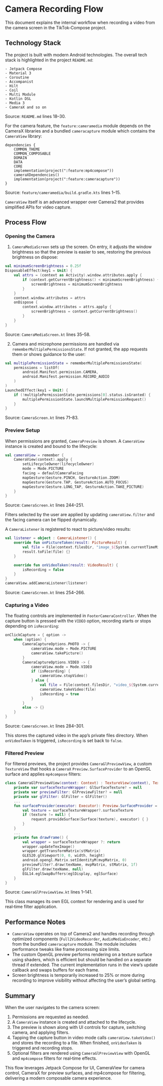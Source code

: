 # Camera Recording Flow

This document explains the internal workflow when recording a video from the camera screen in the TikTok‑Compose project.

## Technology Stack

The project is built with modern Android technologies. The overall tech stack is highlighted in the project `README.md`:

```
- Jetpack Compose
- Material 3
- Coroutine
- Accompanist
- Hilt
- Coil
- Multi Module
- Kotlin DSL
- Media 3
- CameraX and so on
```

Source: `README.md` lines 18–30.

For the camera feature, the `feature:cameramedia` module depends on the CameraX libraries and a bundled `cameracapture` module which contains the `CameraView` library:

```
dependencies {
    COMMON_THEME
    COMMON_COMPOSABLE
    DOMAIN
    DATA
    CORE
    implementation(project(":feature:mp4compose"))
    cameraXDependencies()
    implementation(project(":feature:cameracapture"))
}
```

Source: `feature/cameramedia/build.gradle.kts` lines 1–15.

`CameraView` itself is an advanced wrapper over Camera2 that provides simplified APIs for video capture.

## Process Flow

### Opening the Camera

1. `CameraMediaScreen` sets up the screen. On entry, it adjusts the window brightness so that the preview is easier to see, restoring the previous brightness on dispose:

```kotlin
val minimumScreenBrightness = 0.25f
DisposableEffect(key1 = Unit) {
    val attrs = (context as Activity).window.attributes.apply {
        if (context.getCurrentBrightness() < minimumScreenBrightness) {
            screenBrightness = minimumScreenBrightness
        }
    }
    context.window.attributes = attrs
    onDispose {
        context.window.attributes = attrs.apply {
            screenBrightness = context.getCurrentBrightness()
        }
    }
}
```

Source: `CameraMediaScreen.kt` lines 35–58.

2. Camera and microphone permissions are handled via `rememberMultiplePermissionsState`. If not granted, the app requests them or shows guidance to the user:

```kotlin
val multiplePermissionState = rememberMultiplePermissionsState(
    permissions = listOf(
        android.Manifest.permission.CAMERA,
        android.Manifest.permission.RECORD_AUDIO
    )
)
LaunchedEffect(key1 = Unit) {
    if (!multiplePermissionState.permissions[0].status.isGranted) {
        multiplePermissionState.launchMultiplePermissionRequest()
    }
}
```

Source: `CameraScreen.kt` lines 71–83.

### Preview Setup

When permissions are granted, `CameraPreview` is shown. A `CameraView` instance is created and bound to the lifecycle:

```kotlin
val cameraView = remember {
    CameraView(context).apply {
        setLifecycleOwner(lifecycleOwner)
        mode = Mode.PICTURE
        facing = defaultCameraFacing
        mapGesture(Gesture.PINCH, GestureAction.ZOOM)
        mapGesture(Gesture.TAP, GestureAction.AUTO_FOCUS)
        mapGesture(Gesture.LONG_TAP, GestureAction.TAKE_PICTURE)
    }
}
```

Source: `CameraScreen.kt` lines 244–251.

Filters selected by the user are applied by updating `cameraView.filter` and the facing camera can be flipped dynamically.

A `CameraListener` is registered to react to picture/video results:

```kotlin
val listener = object : CameraListener() {
    override fun onPictureTaken(result: PictureResult) {
        val file = File(context.filesDir, "image_${System.currentTimeMillis()}.jpg")
        result.toFile(file) {}
    }

    override fun onVideoTaken(result: VideoResult) {
        isRecording = false
    }
}
cameraView.addCameraListener(listener)
```

Source: `CameraScreen.kt` lines 254–266.

### Capturing a Video

The floating controls are implemented in `FooterCameraController`. When the capture button is pressed with the `VIDEO` option, recording starts or stops depending on `isRecording`:

```kotlin
onClickCapture = { option ->
    when (option) {
        CameraCaptureOptions.PHOTO -> {
            cameraView.mode = Mode.PICTURE
            cameraView.takePicture()
        }
        CameraCaptureOptions.VIDEO -> {
            cameraView.mode = Mode.VIDEO
            if (isRecording) {
                cameraView.stopVideo()
            } else {
                val file = File(context.filesDir, "video_${System.currentTimeMillis()}.mp4")
                cameraView.takeVideo(file)
                isRecording = true
            }
        }
        else -> {}
    }
}
```

Source: `CameraScreen.kt` lines 284–301.

This stores the captured video in the app’s private files directory. When `onVideoTaken` is triggered, `isRecording` is set back to `false`.

### Filtered Preview

For filtered previews, the project provides `CameraGlPreviewView`, a custom `TextureView` that hooks a `CameraX` `Preview.SurfaceProvider` to an OpenGL surface and applies `mp4compose` filters:

```kotlin
class CameraGlPreviewView(context: Context) : TextureView(context), TextureView.SurfaceTextureListener {
    private var surfaceTextureWrapper: GlSurfaceTexture? = null
    private var previewFilter: GlPreviewFilter? = null
    private var glFilter: GlFilter = GlFilter()
    ...
    fun surfaceProvider(executor: Executor): Preview.SurfaceProvider = Preview.SurfaceProvider { request ->
        val texture = surfaceTextureWrapper?.surfaceTexture
        if (texture != null) {
            request.provideSurface(Surface(texture), executor) { }
        }
    }
    ...
    private fun drawFrame() {
        val wrapper = surfaceTextureWrapper ?: return
        wrapper.updateTexImage()
        wrapper.getTransformMatrix(stMatrix)
        GLES20.glViewport(0, 0, width, height)
        android.opengl.Matrix.setIdentityM(mvpMatrix, 0)
        previewFilter?.draw(texName, mvpMatrix, stMatrix, 1f)
        glFilter.draw(texName, null)
        EGL14.eglSwapBuffers(eglDisplay, eglSurface)
    }
}
```

Source: `CameraGlPreviewView.kt` lines 1–141.

This class manages its own EGL context for rendering and is used for real‑time filter application.

## Performance Notes

- `CameraView` operates on top of Camera2 and handles recording through optimized components (`Full2VideoRecorder`, `AudioMediaEncoder`, etc.) from the bundled `cameracapture` module. The module includes performance tweaks like frame processing size limits.
- The custom OpenGL preview performs rendering on a texture surface using shaders, which is efficient but should be handled on a separate thread if extended. The current implementation runs in the view’s update callback and swaps buffers for each frame.
- Screen brightness is temporarily increased to 25% or more during recording to improve visibility without affecting the user’s global setting.

## Summary

When the user navigates to the camera screen:
1. Permissions are requested as needed.
2. A `CameraView` instance is created and attached to the lifecycle.
3. The preview is shown along with UI controls for capture, switching camera, and applying filters.
4. Tapping the capture button in video mode calls `cameraView.takeVideo()` and stores the recording to a file. When finished, `onVideoTaken` is triggered and recording stops.
5. Optional filters are rendered using `CameraGlPreviewView` with OpenGL and `mp4compose` filters for real‑time effects.

This flow leverages Jetpack Compose for UI, CameraView for camera control, CameraX for preview surfaces, and mp4compose for filtering, delivering a modern composable camera experience.
